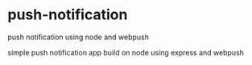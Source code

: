 # push-notification
push notification using node and webpush 

simple push notification app build on node using express and webpush
